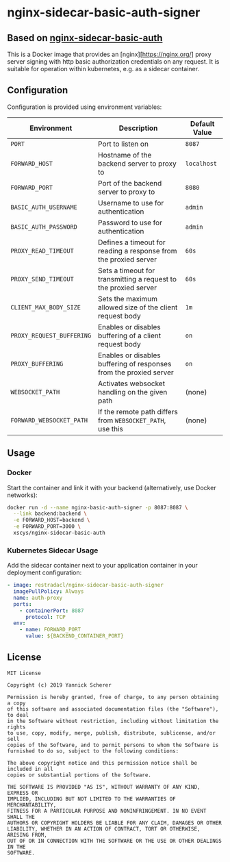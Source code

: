 # nginx-sidecar-basic-auth-signer

## Based on [nginx-sidecar-basic-auth](https://github.com/xsc/nginx-sidecar-basic-auth)

This is a Docker image that provides an [nginx][https://nginx.org/] proxy server signing with http basic authorization
credentials on any request. It is suitable
for operation within kubernetes, e.g. as a sidecar container.

## Configuration

Configuration is provided using environment variables:

| Environment               | Description                                                        | Default Value |
| --------------------------| ------------------------------------------------------------------ | ------------- |
| `PORT`                    | Port to listen on                                                  | `8087`        |
| `FORWARD_HOST`            | Hostname of the backend server to proxy to                         | `localhost`   |
| `FORWARD_PORT`            | Port of the backend server to proxy to                             | `8080`        |
| `BASIC_AUTH_USERNAME`     | Username to use for authentication                                 | `admin`       |
| `BASIC_AUTH_PASSWORD`     | Password to use for authentication                                 | `admin`       |
| `PROXY_READ_TIMEOUT`      | Defines a timeout for reading a response from the proxied server   | `60s`         |
| `PROXY_SEND_TIMEOUT`      | Sets a timeout for transmitting a request to the proxied server    | `60s`         |
| `CLIENT_MAX_BODY_SIZE`    | Sets the maximum allowed size of the client request body           | `1m`          |
| `PROXY_REQUEST_BUFFERING` | Enables or disables buffering of a client request body             | `on`          |
| `PROXY_BUFFERING`         | Enables or disables buffering of responses from the proxied server | `on`          |
| `WEBSOCKET_PATH`          | Activates websocket handling on the given path                     | (none)        |
| `FORWARD_WEBSOCKET_PATH`  | If the remote path differs from `WEBSOCKET_PATH`, use this         | (none)        |


## Usage

### Docker

Start the container and link it with your backend (alternatively, use Docker
networks):

```sh
docker run -d --name nginx-basic-auth-signer -p 8087:8087 \
  --link backend:backend \
  -e FORWARD_HOST=backend \
  -e FORWARD_PORT=3000 \
  xscys/nginx-sidecar-basic-auth
```

### Kubernetes Sidecar Usage

Add the sidecar container next to your application container in your deployment
configuration:

```yaml
- image: restradacl/nginx-sidecar-basic-auth-signer
  imagePullPolicy: Always
  name: auth-proxy
  ports:
    - containerPort: 8087
      protocol: TCP
  env:
    - name: FORWARD_PORT
      value: ${BACKEND_CONTAINER_PORT}
```

## License

```
MIT License

Copyright (c) 2019 Yannick Scherer

Permission is hereby granted, free of charge, to any person obtaining a copy
of this software and associated documentation files (the "Software"), to deal
in the Software without restriction, including without limitation the rights
to use, copy, modify, merge, publish, distribute, sublicense, and/or sell
copies of the Software, and to permit persons to whom the Software is
furnished to do so, subject to the following conditions:

The above copyright notice and this permission notice shall be included in all
copies or substantial portions of the Software.

THE SOFTWARE IS PROVIDED "AS IS", WITHOUT WARRANTY OF ANY KIND, EXPRESS OR
IMPLIED, INCLUDING BUT NOT LIMITED TO THE WARRANTIES OF MERCHANTABILITY,
FITNESS FOR A PARTICULAR PURPOSE AND NONINFRINGEMENT. IN NO EVENT SHALL THE
AUTHORS OR COPYRIGHT HOLDERS BE LIABLE FOR ANY CLAIM, DAMAGES OR OTHER
LIABILITY, WHETHER IN AN ACTION OF CONTRACT, TORT OR OTHERWISE, ARISING FROM,
OUT OF OR IN CONNECTION WITH THE SOFTWARE OR THE USE OR OTHER DEALINGS IN THE
SOFTWARE.
```
